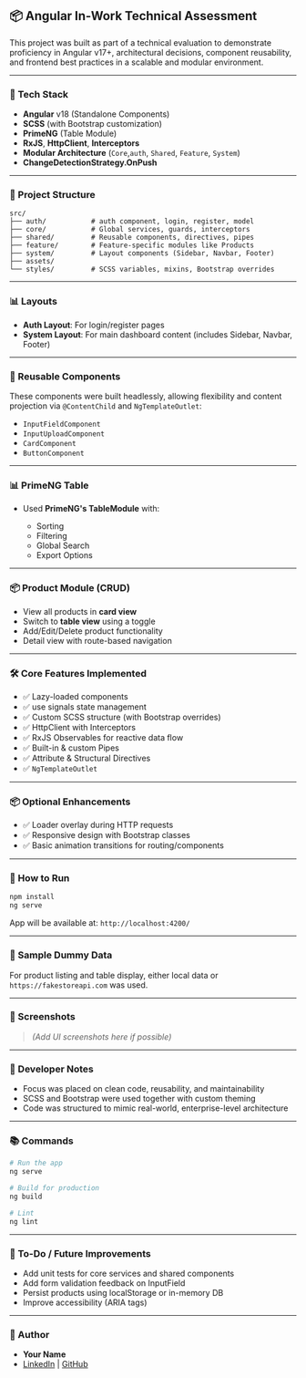 ## 📦 Angular In-Work Technical Assessment

This project was built as part of a technical evaluation to demonstrate proficiency in Angular v17+, architectural decisions, component reusability, and frontend best practices in a scalable and modular environment.

---

### 🚀 Tech Stack

- **Angular** v18 (Standalone Components)
- **SCSS** (with Bootstrap customization)
- **PrimeNG** (Table Module)
- **RxJS**, **HttpClient**, **Interceptors**
- **Modular Architecture** (`Core`,`auth`, `Shared`, `Feature`, `System`)
- **ChangeDetectionStrategy.OnPush**

---

### 📂 Project Structure

```
src/
├── auth/           # auth component, login, register, model
├── core/           # Global services, guards, interceptors
├── shared/         # Reusable components, directives, pipes
├── feature/        # Feature-specific modules like Products
├── system/         # Layout components (Sidebar, Navbar, Footer)
├── assets/
└── styles/         # SCSS variables, mixins, Bootstrap overrides
```

---

### 📊 Layouts

- **Auth Layout**: For login/register pages
- **System Layout**: For main dashboard content (includes Sidebar, Navbar, Footer)

---

### 🧹 Reusable Components

These components were built headlessly, allowing flexibility and content projection via `@ContentChild` and `NgTemplateOutlet`:

- `InputFieldComponent`
- `InputUploadComponent`
- `CardComponent`
- `ButtonComponent`

---

### 📊 PrimeNG Table

- Used **PrimeNG's TableModule** with:

  - Sorting
  - Filtering
  - Global Search
  - Export Options

---

### 📦 Product Module (CRUD)

- View all products in **card view**
- Switch to **table view** using a toggle
- Add/Edit/Delete product functionality
- Detail view with route-based navigation

---

### 🛠 Core Features Implemented

- ✅ Lazy-loaded components
- ✅ use signals state management
- ✅ Custom SCSS structure (with Bootstrap overrides)
- ✅ HttpClient with Interceptors
- ✅ RxJS Observables for reactive data flow
- ✅ Built-in & custom Pipes
- ✅ Attribute & Structural Directives
- ✅ `NgTemplateOutlet`

---

### 📦 Optional Enhancements

- ✅ Loader overlay during HTTP requests
- ✅ Responsive design with Bootstrap classes
- ✅ Basic animation transitions for routing/components

---

### 📄 How to Run

```bash
npm install
ng serve
```

App will be available at: `http://localhost:4200/`

---

### 📁 Sample Dummy Data

For product listing and table display, either local data or `https://fakestoreapi.com` was used.

---

### 📸 Screenshots

> _(Add UI screenshots here if possible)_

---

### 🧠 Developer Notes

- Focus was placed on clean code, reusability, and maintainability
- SCSS and Bootstrap were used together with custom theming
- Code was structured to mimic real-world, enterprise-level architecture

---

### 📚 Commands

```bash
# Run the app
ng serve

# Build for production
ng build

# Lint
ng lint
```

---

### 📌 To-Do / Future Improvements

- Add unit tests for core services and shared components
- Add form validation feedback on InputField
- Persist products using localStorage or in-memory DB
- Improve accessibility (ARIA tags)

---

### 👤 Author

- **Your Name**
- [LinkedIn](https://www.linkedin.com/mohamedosos98/) | [GitHub](https://github.com/mrososs)
